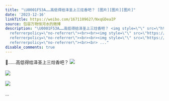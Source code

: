 ```yaml
---
title: "\U0001F53A……高低得给泽圣上三炷香吧？ [图片][图片][图片]"
date: '2023-12-16'
linkTitle: https://weibo.com/1671109627/NxqGDeaIP
source: 包容万物恒河水的微博
description: "\U0001F53A……高低得给泽圣上三炷香吧？ <img style=\"\" src=\"https://tvax3.sinaimg.cn/large/639b1bfbly1hkvwqpnf5cj210k0lfduw.jpg\"
  referrerpolicy=\"no-referrer\"><br><br><img style=\"\" src=\"https://tvax3.sinaimg.cn/large/639b1bfbly1hkvwrc1hzfj20ys0sn1kx.jpg\"
  referrerpolicy=\"no-referrer\"><br><br><img style=\"\" src=\"https://tvax1.sinaimg.cn/large/639b1bfbly1hkvwrvzf1ej20yb0w91kx.jpg\"
  referrerpolicy=\"no-referrer\"><br><br> ..."
disable_comments: true
---
```

🔺……高低得给泽圣上三炷香吧？ <img style="" src="https://tvax3.sinaimg.cn/large/639b1bfbly1hkvwqpnf5cj210k0lfduw.jpg" referrerpolicy="no-referrer"><br><br><img style="" src="https://tvax3.sinaimg.cn/large/639b1bfbly1hkvwrc1hzfj20ys0sn1kx.jpg" referrerpolicy="no-referrer"><br><br><img style="" src="https://tvax1.sinaimg.cn/large/639b1bfbly1hkvwrvzf1ej20yb0w91kx.jpg" referrerpolicy="no-referrer"><br><br> ...